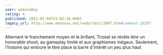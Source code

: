 ```yaml
---
user: wominaboy
rating: 4
published: 2013-02-04T21:02:18.000Z
legacy_url: http://www.emunova.net/veda/test/3907.htm#comment-16297
---
```

Alternant le franchement moyen et le brillant, Trizeal se révèle être un honorable shoot, au gameplay limité et aux graphismes inégaux. Seulement, l'histoire qui entoure le titre place la barre d'intérêt un peu plus haut
